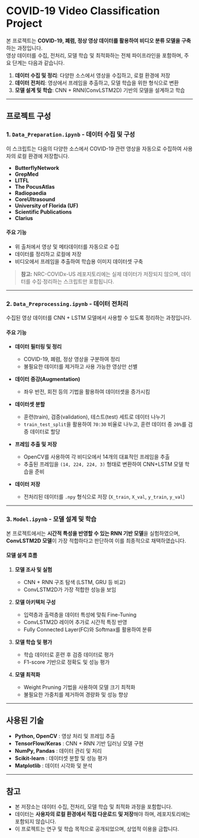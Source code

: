 # COVID-19 Video Classification Project

본 프로젝트는 **COVID-19, 폐렴, 정상 영상 데이터를 활용하여 비디오 분류 모델을 구축**하는 과정입니다.  
영상 데이터를 수집, 전처리, 모델 학습 및 최적화하는 전체 파이프라인을 포함하며, 주요 단계는 다음과 같습니다.

1. **데이터 수집 및 정리**: 다양한 소스에서 영상을 수집하고, 로컬 환경에 저장
2. **데이터 전처리**: 영상에서 프레임을 추출하고, 모델 학습을 위한 형식으로 변환
3. **모델 설계 및 학습**: CNN + RNN(ConvLSTM2D) 기반의 모델을 설계하고 학습

---

## 프로젝트 구성

### 1. `Data_Preparation.ipynb` - 데이터 수집 및 구성
이 스크립트는 다음의 다양한 소스에서 COVID-19 관련 영상을 자동으로 수집하여 사용자의 로컬 환경에 저장합니다.

- **ButterflyNetwork**
- **GrepMed**
- **LITFL**
- **The PocusAtlas**
- **Radiopaedia**
- **CoreUltrasound**
- **University of Florida (UF)**
- **Scientific Publications**
- **Clarius**

#### 주요 기능
- 위 출처에서 영상 및 메타데이터를 자동으로 수집
- 데이터를 정리하고 로컬에 저장
- 비디오에서 프레임을 추출하여 학습용 이미지 데이터셋 구축

> **참고:** NRC-COVIDx-US 레포지토리에는 실제 데이터가 저장되지 않으며, 데이터를 수집·정리하는 스크립트만 포함됩니다.

---

### 2. `Data_Preprocessing.ipynb` - 데이터 전처리
수집된 영상 데이터를 CNN + LSTM 모델에서 사용할 수 있도록 정리하는 과정입니다.

#### 주요 기능
- **데이터 필터링 및 정리**
  - COVID-19, 폐렴, 정상 영상을 구분하여 정리
  - 불필요한 데이터를 제거하고 사용 가능한 영상만 선별

- **데이터 증강(Augmentation)**
  - 좌우 반전, 회전 등의 기법을 활용하여 데이터셋을 증가시킴

- **데이터셋 분할**
  - 훈련(train), 검증(validation), 테스트(test) 세트로 데이터 나누기
  - `train_test_split`을 활용하여 `70:30` 비율로 나누고, 훈련 데이터 중 `20%`를 검증 데이터로 할당

- **프레임 추출 및 저장**
  - OpenCV를 사용하여 각 비디오에서 14개의 대표적인 프레임을 추출
  - 추출된 프레임을 `(14, 224, 224, 3)` 형태로 변환하여 CNN+LSTM 모델 학습을 준비

- **데이터 저장**
  - 전처리된 데이터를 `.npy` 형식으로 저장 (`X_train`, `X_val`, `y_train`, `y_val`)

---

### 3. `Model.ipynb` - 모델 설계 및 학습
본 프로젝트에서는 **시간적 특성을 반영할 수 있는 RNN 기반 모델**을 실험하였으며, **ConvLSTM2D 모델**이 가장 적합하다고 판단하여 이를 최종적으로 채택하였습니다.

#### 모델 설계 흐름
1. **모델 조사 및 실험**
   - CNN + RNN 구조 탐색 (LSTM, GRU 등 비교)
   - ConvLSTM2D가 가장 적합한 성능을 보임

2. **모델 아키텍처 구성**
   - 입력층과 출력층을 데이터 특성에 맞춰 Fine-Tuning
   - ConvLSTM2D 레이어 추가로 시간적 특징 반영
   - Fully Connected Layer(FC)와 Softmax를 활용하여 분류

3. **모델 학습 및 평가**
   - 학습 데이터로 훈련 후 검증 데이터로 평가
   - F1-score 기반으로 정확도 및 성능 평가

4. **모델 최적화**
   - Weight Pruning 기법을 사용하여 모델 크기 최적화
   - 불필요한 가중치를 제거하여 경량화 및 성능 향상

---

## 사용된 기술
- **Python, OpenCV** : 영상 처리 및 프레임 추출
- **TensorFlow/Keras** : CNN + RNN 기반 딥러닝 모델 구현
- **NumPy, Pandas** : 데이터 관리 및 처리
- **Scikit-learn** : 데이터셋 분할 및 성능 평가
- **Matplotlib** : 데이터 시각화 및 분석

---

## 참고
- 본 저장소는 데이터 수집, 전처리, 모델 학습 및 최적화 과정을 포함합니다.
- 데이터는 **사용자의 로컬 환경에서 직접 다운로드 및 저장**해야 하며, 레포지토리에는 포함되지 않습니다.
- 이 프로젝트는 연구 및 학습 목적으로 공개되었으며, 상업적 이용을 금합니다.
